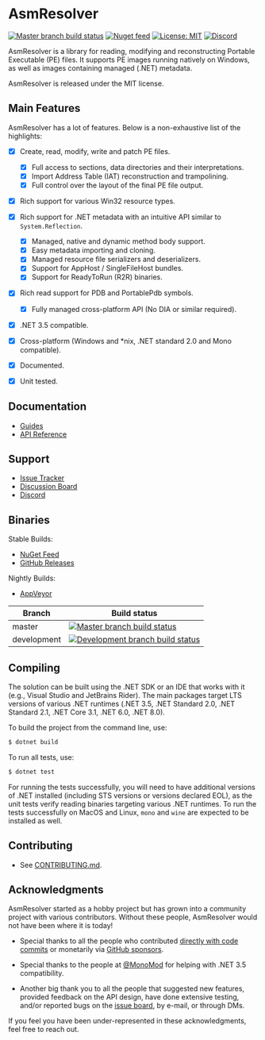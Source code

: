 # AsmResolver

 [![Master branch build status](https://img.shields.io/appveyor/ci/Washi1337/AsmResolver/master.svg)](https://ci.appveyor.com/project/Washi1337/asmresolver/branch/master)
 [![Nuget feed](https://img.shields.io/nuget/v/AsmResolver.svg)](https://www.nuget.org/packages/AsmResolver/)
 [![License: MIT](https://img.shields.io/badge/License-MIT-yellow.svg)](https://opensource.org/licenses/MIT)
 [![Discord](https://img.shields.io/discord/961647807591243796.svg?label=&logo=discord&logoColor=ffffff&color=7389D8&labelColor=6A7EC2)](https://discord.gg/Y7DTBkbhJJ)

AsmResolver is a library for reading, modifying and reconstructing Portable Executable (PE) files. It supports PE images running natively on Windows, as well as images containing managed (.NET) metadata.

AsmResolver is released under the MIT license.


## Main Features

AsmResolver has a lot of features. Below is a non-exhaustive list of the highlights:

- [x] Create, read, modify, write and patch PE files.
  - [x] Full access to sections, data directories and their interpretations.
  - [x] Import Address Table (IAT) reconstruction and trampolining.
  - [x] Full control over the layout of the final PE file output.
- [x] Rich support for various Win32 resource types.
- [x] Rich support for .NET metadata with an intuitive API similar to `System.Reflection`.
  - [x] Managed, native and dynamic method body support.
  - [x] Easy metadata importing and cloning.
  - [x] Managed resource file serializers and deserializers.
  - [x] Support for AppHost / SingleFileHost bundles.
  - [x] Support for ReadyToRun (R2R) binaries.
- [x] Rich read support for PDB and PortablePdb symbols.
  - [x] Fully managed cross-platform API (No DIA or similar required).
- [x] .NET 3.5 compatible.
- [x] Cross-platform (Windows and *nix, .NET standard 2.0 and Mono compatible).
- [x] Documented.
- [x] Unit tested.


## Documentation

- [Guides](https://docs.washi.dev/asmresolver)
- [API Reference](https://docs.washi.dev/asmresolver/api/core/AsmResolver.html)


## Support

- [Issue Tracker](https://github.com/Washi1337/AsmResolver/issues)
- [Discussion Board](https://github.com/washi1337/asmresolver/discussions)
- [Discord](https://discord.gg/Y7DTBkbhJJ)

## Binaries

Stable Builds:

- [NuGet Feed](https://www.nuget.org/packages/AsmResolver/)
- [GitHub Releases](https://github.com/Washi1337/AsmResolver/releases)

Nightly Builds:

- [AppVeyor](https://ci.appveyor.com/project/Washi1337/asmresolver/build/artifacts)

| Branch | Build status |
|--------|--------|
| master | [![Master branch build status](https://img.shields.io/appveyor/ci/Washi1337/AsmResolver/master.svg)](https://ci.appveyor.com/project/Washi1337/asmresolver/branch/master) |
| development | [![Development branch build status](https://img.shields.io/appveyor/ci/Washi1337/AsmResolver/development.svg)](https://ci.appveyor.com/project/Washi1337/asmresolver/branch/development)


## Compiling

The solution can be built using the .NET SDK or an IDE that works with it (e.g., Visual Studio and JetBrains Rider). The main packages target LTS versions of various .NET runtimes (.NET 3.5, .NET Standard 2.0, .NET Standard 2.1, .NET Core 3.1, .NET 6.0, .NET 8.0).

To build the project from the command line, use:
```bash
$ dotnet build
```

To run all tests, use:
```bash
$ dotnet test
```
For running the tests successfully, you will need to have additional versions of .NET installed (including STS versions or versions declared EOL), as the unit tests verify reading binaries targeting various .NET runtimes.
To run the tests successfully on MacOS and Linux, `mono` and `wine` are expected to be installed as well.


## Contributing

- See [CONTRIBUTING.md](CONTRIBUTING.md).


## Acknowledgments

AsmResolver started as a hobby project but has grown into a community project with various contributors. Without these people, AsmResolver would not have been where it is today!

- Special thanks to all the people who contributed [directly with code commits](https://github.com/Washi1337/AsmResolver/graphs/contributors) or monetarily via [GitHub sponsors](https://github.com/sponsors/Washi1337).

- Special thanks to the people at [@MonoMod](https://github.com/MonoMod) for helping with .NET 3.5 compatibility.

- Another big thank you to all the people that suggested new features, provided feedback on the API design, have done extensive testing, and/or reported bugs on the [issue board](https://github.com/Washi1337/AsmResolver/issues), by e-mail, or through DMs.

If you feel you have been under-represented in these acknowledgments, feel free to reach out.
